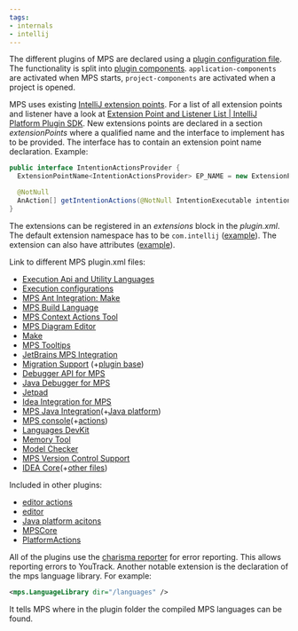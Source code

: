 ```yaml
---
tags:
- internals
- intellij
---
```


The different plugins of MPS are declared using a [plugin configuration file](https://plugins.jetbrains.com/docs/intellij/plugin-configuration-file.html). The functionality is split into [plugin components](https://plugins.jetbrains.com/docs/intellij/plugin-components.html). `application-components` are activated when MPS starts, `project-components`
are activated when a project is opened.

MPS uses existing [IntelliJ extension points](https://plugins.jetbrains.com/docs/intellij/plugin-extension-points.html). For a list of all extension points and listener have a look at
[Extension Point and Listener List | IntelliJ Platform Plugin SDK](https://plugins.jetbrains.com/docs/intellij/extension-point-list.html). New extensions points are declared in a section *extensionPoints* where
a qualified name and the interface to implement has to be provided. The interface has to contain an extension point name
declaration. Example:

```java
public interface IntentionActionsProvider {
  ExtensionPointName<IntentionActionsProvider> EP_NAME = new ExtensionPointName<>("com.intellij.mps.IntentionActionsProvider");

  @NotNull
  AnAction[] getIntentionActions(@NotNull IntentionExecutable intention);
}
```

The extensions can be registered in an *extensions* block in the *plugin.xml*. The default extension namespace has to be
`com.intellij` ([example](https://github.com/JetBrains/MPS/blob/683a16f879f97bbfcb77b22b41890e5306c93c31/IdeaPlugin/mps-vcs/META-INF/plugin.xml#L37)). The extension can also have attributes ([example](https://github.com/JetBrains/MPS/blob/683a16f879f97bbfcb77b22b41890e5306c93c31/workbench/mps-platform/source/jetbrains/mps/LanguageLibrary.java#L26)).

Link to different MPS plugin.xml files:

- [Execution Api and Utility Languages](https://github.com/JetBrains/MPS/blob/master/plugins/execution-api/META-INF/plugin.xml)
- [Execution configurations](https://github.com/JetBrains/MPS/blob/master/plugins/execution-configurations/META-INF/plugin.xml)
- [MPS Ant Integration: Make](https://github.com/JetBrains/MPS/blob/master/plugins/mps-ant-make/META-INF/plugin.xml)
- [MPS Build Language](https://github.com/JetBrains/MPS/blob/master/plugins/mps-build/META-INF/plugin.xml)
- [MPS Context Actions Tool](https://github.com/JetBrains/MPS/blob/master/plugins/mps-context-actions/META-INF/plugin.xml)
- [MPS Diagram Editor](https://github.com/JetBrains/MPS/blob/master/plugins/mps-diagram-editor/META-INF/plugin.xml)
- [Make](https://github.com/JetBrains/MPS/blob/master/plugins/mps-make/META-INF/plugin.xml)
- [MPS Tooltips](https://github.com/JetBrains/MPS/blob/master/plugins/mps-tooltips/META-INF/plugin.xml)
- [JetBrains MPS Integration](https://github.com/JetBrains/MPS/blob/master/plugins/mps-idea-integration/IDEAPlugin/META-INF/plugin.xml)
- [Migration Support](https://github.com/JetBrains/MPS/blob/master/plugins/mps-migration/META-INF/plugin.xml) (+[plugin base](https://github.com/JetBrains/MPS/blob/master/plugins/mps-migration/migration-platform/pluginBase.xml))
- [Debugger API for MPS](https://github.com/JetBrains/MPS/blob/master/plugins/debugger-api/META-INF/plugin.xml)
- [Java Debugger for MPS](https://github.com/JetBrains/MPS/blob/master/plugins/debugger-java/META-INF/plugin.xml)
- [Jetpad](https://github.com/JetBrains/MPS/blob/master/plugins/jetpad/META-INF/plugin.xml)
- [Idea Integration for MPS](https://github.com/JetBrains/MPS/blob/master/plugins/mps-idea-integration/META-INF/plugin.xml)
- [MPS Java Integration](https://github.com/JetBrains/MPS/blob/master/plugins/mps-java/META-INF/plugin.xml)(+[Java platform](https://github.com/JetBrains/MPS/blob/master/plugins/mps-java/META-INF/JavaPlatform.xml))
- [MPS console](https://github.com/JetBrains/MPS/blob/master/plugins/mps-console/META-INF/plugin.xml)(+[actions](https://github.com/JetBrains/MPS/blob/master/plugins/mps-console/META-INF/ConsoleActions.xml))
- [Languages DevKit](https://github.com/JetBrains/MPS/blob/master/plugins/mps-devkit/META-INF/plugin.xml)
- [Memory Tool](https://github.com/JetBrains/MPS/blob/master/plugins/mps-memtool/META-INF/plugin.xml)
- [Model Checker](https://github.com/JetBrains/MPS/blob/master/plugins/mps-modelchecker/META-INF/plugin.xml)
- [MPS Version Control Support](https://github.com/JetBrains/MPS/blob/master/IdeaPlugin/mps-vcs/META-INF/plugin.xml)
- [IDEA Core](https://github.com/JetBrains/MPS/blob/master/workbench/mps-workbench/source/META-INF/IdeaPlugin.xml)(+[other files](https://github.com/JetBrains/MPS/tree/master/workbench/mps-workbench/source/META-INF))

Included in other plugins:

- [editor actions](https://github.com/JetBrains/MPS/blob/master/workbench/mps-editor/source_gen/jetbrains/mps/ide/editor/actions/MPSEditorActions.xml)
- [editor](https://github.com/JetBrains/MPS/blob/master/workbench/mps-editor/source/META-INF/MPSEditor.xml)
- [Java platform acitons](https://github.com/JetBrains/MPS/blob/master/plugins/mps-java/META-INF/JavaPlatformActions.xml)
- [MPSCore](https://github.com/JetBrains/MPS/blob/master/workbench/mps-platform/source/META-INF/MPSCore.xml)
- [PlatformActions](https://github.com/JetBrains/MPS/blob/master/workbench/mps-ui/source_gen/jetbrains/mps/ide/platform/actions/PlatformActions.xml)

All of the plugins use the [charisma reporter](https://github.com/JetBrains/MPS/blob/master/workbench/mps-platform/source/jetbrains/mps/ide/blame/CharismaReporter.java) for error reporting.
This allows reporting errors to YouTrack. Another notable extension is the declaration of the mps language library. For example:
```xml
<mps.LanguageLibrary dir="/languages" />
```

It tells MPS where in the plugin folder the compiled MPS languages can be found.
